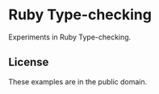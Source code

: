 # Ruby Type-checking

Experiments in Ruby Type-checking.

## License

These examples are in the public domain.
